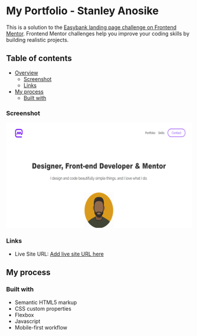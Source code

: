 # My Portfolio - Stanley Anosike

This is a solution to the [Easybank landing page challenge on Frontend Mentor](https://www.frontendmentor.io/challenges/easybank-landing-page-WaUhkoDN). Frontend Mentor challenges help you improve your coding skills by building realistic projects. 

## Table of contents

- [Overview](#overview)
  - [Screenshot](#screenshot)
  - [Links](#links)
- [My process](#my-process)
  - [Built with](#built-with)


### Screenshot

![](./images/portfolioweb_image.png)


### Links

- Live Site URL: [Add live site URL here](https://greycode-007.github.io/stanleyanosike/)

## My process

### Built with

- Semantic HTML5 markup
- CSS custom properties
- Flexbox
- Javascript
- Mobile-first workflow


